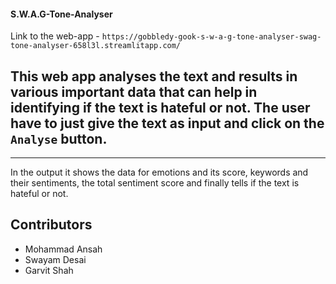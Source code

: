 #### S.W.A.G-Tone-Analyser

Link to the web-app - ```https://gobbledy-gook-s-w-a-g-tone-analyser-swag-tone-analyser-658l3l.streamlitapp.com/```

## This web app analyses the text and results in various important data that can help in identifying if the text is hateful or not. The user have to just give the text as input and click on the ```Analyse``` button.

____________________________________________

In the output it shows the data for emotions and its score, keywords and their sentiments, the total sentiment score and finally tells if the text is hateful or not.

## Contributors
- Mohammad Ansah
- Swayam Desai
- Garvit Shah
